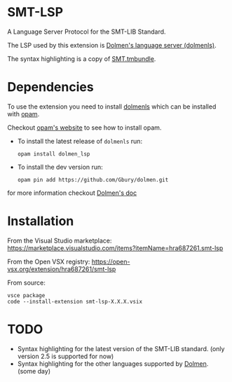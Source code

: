 # SMT-LSP

A Language Server Protocol for the SMT-LIB Standard.

The LSP used by this extension is [Dolmen's language server (dolmenls)](https://github.com/Gbury/dolmen).

The syntax highlighting is a copy of [SMT.tmbundle](https://github.com/SRI-CSL/SMT.tmbundle).

# Dependencies

To use the extension you need to install [dolmenls](https://github.com/Gbury/dolmen) which can be installed with [opam](https://opam.ocaml.org/).

Checkout [opam's website](https://opam.ocaml.org/doc/Install.html) to see how to install opam.

- To install the latest release of `dolmenls` run:

  ```opam install dolmen_lsp```

- To install the dev version run:

  ```opam pin add https://github.com/Gbury/dolmen.git```

for more information checkout [Dolmen's doc](https://github.com/Gbury/dolmen/blob/master/doc/lsp.md)

# Installation

From the Visual Studio marketplace: https://marketplace.visualstudio.com/items?itemName=hra687261.smt-lsp

From the Open VSX registry: https://open-vsx.org/extension/hra687261/smt-lsp

From source:
```
vsce package
code --install-extension smt-lsp-X.X.X.vsix
```

# TODO
- Syntax highlighting for the latest version of the SMT-LIB standard. (only version 2.5 is supported for now)
- Syntax highlighting for the other languages supported by [Dolmen](https://github.com/Gbury/dolmen). (some day)